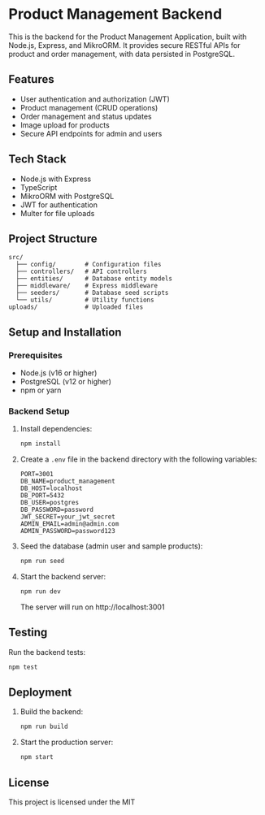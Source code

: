 # Product Management Backend

This is the backend for the Product Management Application, built with Node.js, Express, and MikroORM. It provides secure RESTful APIs for product and order management, with data persisted in PostgreSQL.

## Features

- User authentication and authorization (JWT)
- Product management (CRUD operations)
- Order management and status updates
- Image upload for products
- Secure API endpoints for admin and users

## Tech Stack

- Node.js with Express
- TypeScript
- MikroORM with PostgreSQL
- JWT for authentication
- Multer for file uploads

## Project Structure

```
src/
  ├── config/        # Configuration files
  ├── controllers/   # API controllers
  ├── entities/      # Database entity models
  ├── middleware/    # Express middleware
  ├── seeders/       # Database seed scripts
  └── utils/         # Utility functions
uploads/             # Uploaded files
```

## Setup and Installation

### Prerequisites

- Node.js (v16 or higher)
- PostgreSQL (v12 or higher)
- npm or yarn

### Backend Setup

1. Install dependencies:

   ```bash
   npm install
   ```

2. Create a `.env` file in the backend directory with the following variables:

   ```
   PORT=3001
   DB_NAME=product_management
   DB_HOST=localhost
   DB_PORT=5432
   DB_USER=postgres
   DB_PASSWORD=password
   JWT_SECRET=your_jwt_secret
   ADMIN_EMAIL=admin@admin.com
   ADMIN_PASSWORD=password123
   ```

3. Seed the database (admin user and sample products):

   ```bash
   npm run seed
   ```

4. Start the backend server:
   ```bash
   npm run dev
   ```
   The server will run on http://localhost:3001

## Testing

Run the backend tests:

```bash
npm test
```

## Deployment

1. Build the backend:

   ```bash
   npm run build
   ```

2. Start the production server:
   ```bash
   npm start
   ```

## License

This project is licensed under the MIT
